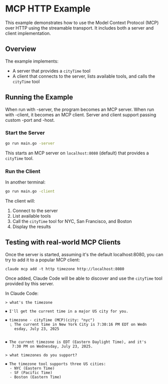 # MCP HTTP Example

This example demonstrates how to use the Model Context Protocol (MCP) over HTTP using the streamable transport. It includes both a server and client implementation.

## Overview

The example implements:
- A server that provides a `cityTime` tool
- A client that connects to the server, lists available tools, and calls the `cityTime` tool

## Running the Example

When run with -server, the program becomes an MCP server.
When run with -client, it becomes an MCP client.
Server and client support passing custom -port and -host.

### Start the Server

```bash
go run main.go -server
```

This starts an MCP server on `localhost:8080` (default) that provides a `cityTime` tool.

### Run the Client

In another terminal:

```bash
go run main.go -client
```

The client will:
1. Connect to the server
2. List available tools
3. Call the `cityTime` tool for NYC, San Francisco, and Boston
4. Display the results


## Testing with real-world MCP Clients

Once the server is started, assuming it's the default
localhost:8080, you can try to add it to a popular MCP client:

    claude mcp add -t http timezone http://localhost:8080

Once added, Claude Code will be able to discover and use the `cityTime` tool provided by this server.

In Claude Code:

    > what's the timezone

    ⏺ I'll get the current time in a major US city for you.

    ⏺ timezone - cityTime (MCP)(city: "nyc")
      ⎿ The current time in New York City is 7:30:16 PM EDT on Wedn
        esday, July 23, 2025


    ⏺ The current timezone is EDT (Eastern Daylight Time), and it's
       7:30 PM on Wednesday, July 23, 2025.

    > what timezones do you support?

    ⏺ The timezone tool supports three US cities:
      - NYC (Eastern Time)
      - SF (Pacific Time)
      - Boston (Eastern Time)
